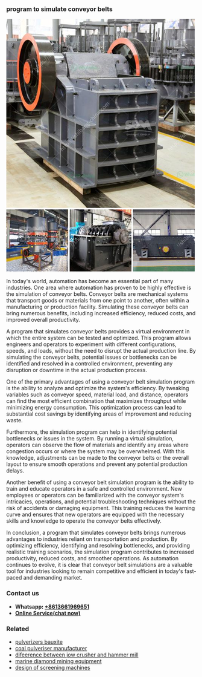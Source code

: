 <h3>program to simulate conveyor belts</h3><img src='1702950338.jpg' alt=''><p>In today's world, automation has become an essential part of many industries. One area where automation has proven to be highly effective is the simulation of conveyor belts. Conveyor belts are mechanical systems that transport goods or materials from one point to another, often within a manufacturing or production facility. Simulating these conveyor belts can bring numerous benefits, including increased efficiency, reduced costs, and improved overall productivity.</p><p>A program that simulates conveyor belts provides a virtual environment in which the entire system can be tested and optimized. This program allows engineers and operators to experiment with different configurations, speeds, and loads, without the need to disrupt the actual production line. By simulating the conveyor belts, potential issues or bottlenecks can be identified and resolved in a controlled environment, preventing any disruption or downtime in the actual production process.</p><p>One of the primary advantages of using a conveyor belt simulation program is the ability to analyze and optimize the system's efficiency. By tweaking variables such as conveyor speed, material load, and distance, operators can find the most efficient combination that maximizes throughput while minimizing energy consumption. This optimization process can lead to substantial cost savings by identifying areas of improvement and reducing waste.</p><p>Furthermore, the simulation program can help in identifying potential bottlenecks or issues in the system. By running a virtual simulation, operators can observe the flow of materials and identify any areas where congestion occurs or where the system may be overwhelmed. With this knowledge, adjustments can be made to the conveyor belts or the overall layout to ensure smooth operations and prevent any potential production delays.</p><p>Another benefit of using a conveyor belt simulation program is the ability to train and educate operators in a safe and controlled environment. New employees or operators can be familiarized with the conveyor system's intricacies, operations, and potential troubleshooting techniques without the risk of accidents or damaging equipment. This training reduces the learning curve and ensures that new operators are equipped with the necessary skills and knowledge to operate the conveyor belts effectively.</p><p>In conclusion, a program that simulates conveyor belts brings numerous advantages to industries reliant on transportation and production. By optimizing efficiency, identifying and resolving bottlenecks, and providing realistic training scenarios, the simulation program contributes to increased productivity, reduced costs, and smoother operations. As automation continues to evolve, it is clear that conveyor belt simulations are a valuable tool for industries looking to remain competitive and efficient in today's fast-paced and demanding market.</p><h3>Contact us</h3><ul><li><strong>Whatsapp:&nbsp;<a href="https://wa.me/8613661969651">+8613661969651</a></strong></li><li><a href="https://swt.shibang-china.com/?git&amp;zhl&amp;program to simulate conveyor belts"><strong>Online Service(chat now)</strong></a></li></ul><h3>Related</h3><ul><li><a href='pulverizers bauxite.md'>pulverizers bauxite</a></li><li><a href='coal pulveriser manufacturer.md'>coal pulveriser manufacturer</a></li><li><a href='difeerence between jow crusher and hammer mill.md'>difeerence between jow crusher and hammer mill</a></li><li><a href='marine diamond mining equipment.md'>marine diamond mining equipment</a></li><li><a href='design of screening machines.md'>design of screening machines</a></li></ul>